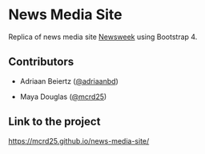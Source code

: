 # News Media Site

Replica of news media site [Newsweek](https://www.newsweek.com) using Bootstrap 4.

## Contributors

* Adriaan Beiertz ([@adriaanbd](https://github.com/adriaanbd))

* Maya Douglas ([@mcrd25](https://github.com/mcrd25))

## Link to the project

https://mcrd25.github.io/news-media-site/
